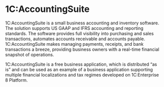# 1C:AccountingSuite

1C:AccountingSuite is a small business accounting and inventory software. The solution supports US GAAP and IFRS accounting and reporting standards. The software provides full visibility into purchasing and sales transactions, automates accounts receivable and accounts payable. 1C:AccountingSuite makes managing payments, receipts, and bank transactions a breeze, providing business owners with a real-time financial snapshot of operations.

1C:AccountingSuite is a free business application, which is distributed “as is” and can be used as an example of a business application supporting multiple financial localizations and tax regimes developed on 1C:Enterprise 8 Platform.
